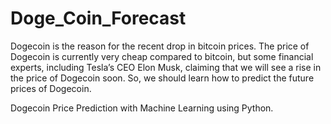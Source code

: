 # Doge_Coin_Forecast

Dogecoin is the reason for the recent drop in bitcoin prices. The price of Dogecoin is currently very cheap compared to bitcoin, 
but some financial experts, including Tesla’s CEO Elon Musk, claiming that we will see a rise in the price of Dogecoin soon. 
So, we should learn how to predict the future prices of Dogecoin.

Dogecoin Price Prediction with Machine Learning using Python.
